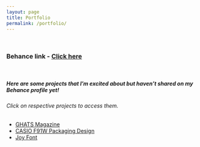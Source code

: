 ```yaml
---
layout: page
title: Portfolio
permalink: /portfolio/
---
```


<br>

### Behance link - [Click here](https://www.behance.net/shubh_hmmm)

<br>

##### Here are some projects that I’m excited about but haven’t shared on my Behance profile yet!
###### Click on respective projects to access them.
- [GHATS Magazine](https://drive.google.com/file/d/1_2dHg3S5prMU86wnbMN30RDgzWFZ-cNg/view?usp=drive_link)
- [CASIO F91W Packaging Design](https://drive.google.com/file/d/111Kr52W6Y2uwBdLz12o4-vtiMKP83gZ1/view?usp=drive_link)
- [Joy Font](https://drive.google.com/file/d/1eFBqVdPhSnyWf4iIHqSptvMMh6qHUYPk/view?usp=drive_link)
